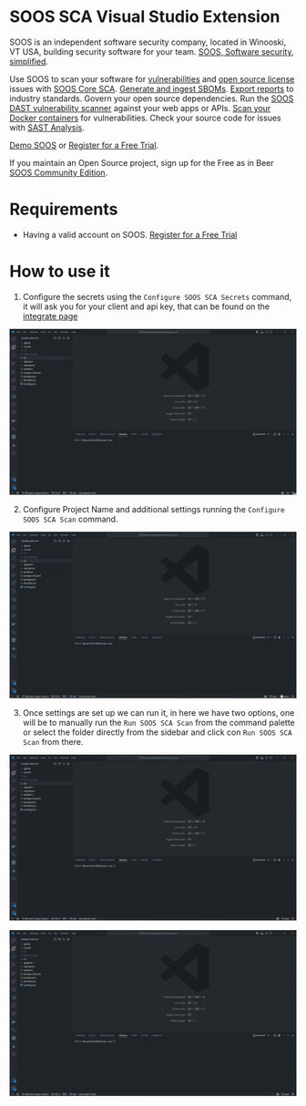 # SOOS SCA Visual Studio Extension

SOOS is an independent software security company, located in Winooski, VT USA, building security software for your team. [SOOS, Software security, simplified](https://soos.io).

Use SOOS to scan your software for [vulnerabilities](https://app.soos.io/research/vulnerabilities) and [open source license](https://app.soos.io/research/licenses) issues with [SOOS Core SCA](https://soos.io/products/sca). [Generate and ingest SBOMs](https://soos.io/products/sbom-manager). [Export reports](https://kb.soos.io/help/soos-reports-for-export) to industry standards. Govern your open source dependencies. Run the [SOOS DAST vulnerability scanner](https://soos.io/products/dast) against your web apps or APIs. [Scan your Docker containers](https://soos.io/products/containers) for vulnerabilities. Check your source code for issues with [SAST Analysis](https://soos.io/products/sast).

[Demo SOOS](https://app.soos.io/demo) or [Register for a Free Trial](https://app.soos.io/register).

If you maintain an Open Source project, sign up for the Free as in Beer [SOOS Community Edition](https://soos.io/products/community-edition).

# Requirements

- Having a valid account on SOOS. [Register for a Free Trial](https://app.soos.io/register)

# How to use it

1. Configure the secrets using the `Configure SOOS SCA Secrets` command, it will ask you for your client and api key, that can be found on the [integrate page](https://app.soos.io/integrate/sca/)

![Configure secrets](./assets/Configure_Secrets.gif)

2. Configure Project Name and additional settings running the `Configure SOOS SCA Scan` command.

![Configure settings](./assets/Configure_Settings.gif)

3. Once settings are set up we can run it, in here we have two options, one will be to manually run the `Run SOOS SCA Scan` from the command palette or select the folder directly from the sidebar and click con `Run SOOS SCA Scan` from there.

![Perform scan from command](./assets/Perform_Scan_command.gif)

![Perform scan from menu](./assets/Perform_Scan_menu.gif)
